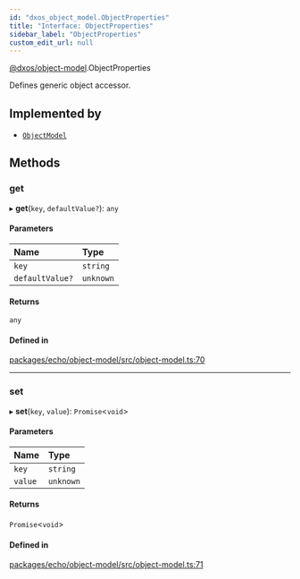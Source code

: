 ```yaml
---
id: "dxos_object_model.ObjectProperties"
title: "Interface: ObjectProperties"
sidebar_label: "ObjectProperties"
custom_edit_url: null
---
```


[@dxos/object-model](../modules/dxos_object_model.md).ObjectProperties

Defines generic object accessor.

## Implemented by

- [`ObjectModel`](../classes/dxos_object_model.ObjectModel.md)

## Methods

### get

▸ **get**(`key`, `defaultValue?`): `any`

#### Parameters

| Name | Type |
| :------ | :------ |
| `key` | `string` |
| `defaultValue?` | `unknown` |

#### Returns

`any`

#### Defined in

[packages/echo/object-model/src/object-model.ts:70](https://github.com/dxos/protocols/blob/c793f0fed/packages/echo/object-model/src/object-model.ts#L70)

___

### set

▸ **set**(`key`, `value`): `Promise`<`void`\>

#### Parameters

| Name | Type |
| :------ | :------ |
| `key` | `string` |
| `value` | `unknown` |

#### Returns

`Promise`<`void`\>

#### Defined in

[packages/echo/object-model/src/object-model.ts:71](https://github.com/dxos/protocols/blob/c793f0fed/packages/echo/object-model/src/object-model.ts#L71)
